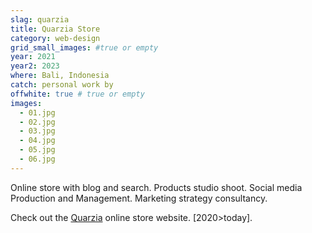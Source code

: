 ```yaml
---
slag: quarzia
title: Quarzia Store
category: web-design
grid_small_images: #true or empty
year: 2021
year2: 2023
where: Bali, Indonesia
catch: personal work by
offwhite: true # true or empty
images:
  - 01.jpg
  - 02.jpg
  - 03.jpg
  - 04.jpg
  - 05.jpg
  - 06.jpg
---
```


Online store with blog and search. Products studio shoot. Social media Production and Management.
Marketing strategy consultancy.

Check out the [Quarzia](https://quarzia.it?source=rokma.com) online store website.
[2020>today].
